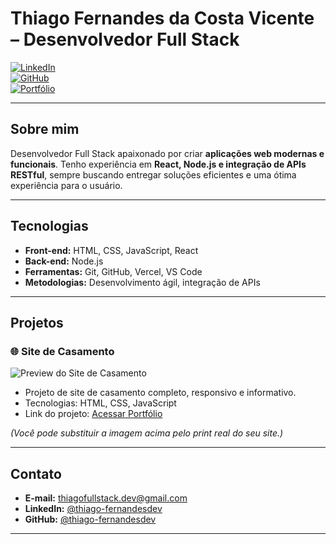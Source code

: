 # Thiago Fernandes da Costa Vicente – Desenvolvedor Full Stack

[![LinkedIn](https://img.shields.io/badge/LinkedIn-@thiagofernandesdev-blue?style=for-the-badge&logo=linkedin)](https://www.linkedin.com/in/thiago-fernandesdev/)  
[![GitHub](https://img.shields.io/badge/GitHub-@thiago-fernandesdev-black?style=for-the-badge&logo=github)](https://github.com/thiago-fernandesdev)  
[![Portfólio](https://img.shields.io/badge/Portfólio-online-brightgreen?style=for-the-badge&logo=vercel)](https://portfolio.vercel.app)

---

## Sobre mim
Desenvolvedor Full Stack apaixonado por criar **aplicações web modernas e funcionais**. Tenho experiência em **React, Node.js e integração de APIs RESTful**, sempre buscando entregar soluções eficientes e uma ótima experiência para o usuário.  

---

## Tecnologias
- **Front-end:** HTML, CSS, JavaScript, React  
- **Back-end:** Node.js  
- **Ferramentas:** Git, GitHub, Vercel, VS Code  
- **Metodologias:** Desenvolvimento ágil, integração de APIs  

---

## Projetos

### 🌐 Site de Casamento
![Preview do Site de Casamento](https://via.placeholder.com/600x300.png?text=Site+de+Casamento)  
- Projeto de site de casamento completo, responsivo e informativo.  
- Tecnologias: HTML, CSS, JavaScript  
- Link do projeto: [Acessar Portfólio](https://portfolio.vercel.app)

*(Você pode substituir a imagem acima pelo print real do seu site.)*

---

## Contato
- **E-mail:** thiagofullstack.dev@gmail.com  
- **LinkedIn:** [@thiago-fernandesdev](https://www.linkedin.com/in/thiago-fernandesdev/)  
- **GitHub:** [@thiago-fernandesdev](https://github.com/thiago-fernandesdev)  

---
